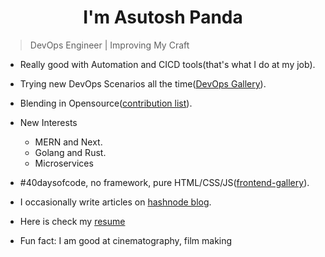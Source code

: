<h1 align="center">I'm Asutosh Panda</h1>


> DevOps Engineer | Improving My Craft 

- Really good with Automation and CICD tools(that's what I do at my job).
- Trying new DevOps Scenarios all the time([DevOps Gallery](https://github.com/measutosh/devops-gallery)).
- Blending in Opensource([contribution list](./cbn-list.md)).
- New Interests 
  - MERN and Next. 
  - Golang and Rust.
  - Microservices
  
- #40daysofcode, no framework, pure HTML/CSS/JS([frontend-gallery](https://github.com/measutosh/frontend-gallery)).
- I occasionally write articles on [hashnode blog](https://measutosh.hashnode.dev).
- Here is check my [resume](https://drive.google.com/file/d/1hfvbZVpPZxKl8_h_EhRvTCWmUvPmDuVC/view?usp=sharing)
- Fun fact: I am good at cinematography, film making

